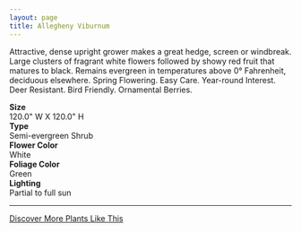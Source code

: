 ```yaml
---
layout: page
title: Allegheny Viburnum
---
```


<div class="row">
  <div class="col-md-4">
    <div class="plant-image plant-image-large" style="background-image: url(&quot;https://s3-us-west-1.amazonaws.com/images.plantwithbloom.com/allegheny_viburnum.jpg&quot;);"></div>
  </div>
  <div class="col-md-8">
    <div>
      <p>Attractive, dense upright grower makes a great hedge, screen or windbreak. Large clusters of fragrant white flowers followed by showy red fruit that matures to black. Remains evergreen in temperatures above 0&#xB0; Fahrenheit, deciduous elsewhere. Spring Flowering. Easy Care. Year-round Interest. Deer Resistant. Bird Friendly. Ornamental Berries.</p>
      <div class="row">
        <div class="col-md-3">
          <strong>Size</strong>
        </div>
        <div class="col-md-9">120.0" W X 120.0" H</div>
      </div>
      <div class="row">
        <div class="col-md-3">
          <strong>Type</strong>
        </div>
        <div class="col-md-9">Semi-evergreen Shrub</div>
      </div>
      <div class="row">
        <div class="col-md-3">
          <strong>Flower Color</strong>
        </div>
        <div class="col-md-9">White</div>
      </div>
      <div class="row">
        <div class="col-md-3">
          <strong>Foliage Color</strong>
        </div>
        <div class="col-md-9">Green</div>
      </div>
      <div class="row">
        <div class="col-md-3">
          <strong>Lighting</strong>
        </div>
        <div class="col-md-9">Partial to full sun</div>
      </div>
    </div>
    <hr/>
    <a class="btn btn-default" href="http://app.plantwithbloom.com/search">Discover More Plants Like This</a>
  </div>
</div>